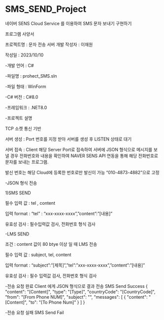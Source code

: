 # SMS_SEND_Project
네이버 SENS Cloud Service 를 이용하여 SMS 문자 보내기 구현하기

프로그램 사양서
 

프로젝트명 : 문자 전송 서버 개발                                                   작성자 : 이재원

작성일 : 2023/10/10

 

 

-개발 언어 : C#

-파일명 : prohect_SMS.sln

-파일 형태 : WinForm

-C# 버전 : C#8.0

-프레임워크 : .NET8.0

 

-프로젝트 설명

TCP 소켓 통신 기반

서버 생성 : Port 번호를 지정 받아 서버를 생성 후 LISTEN 상태로 대기

 

서버 접속 : Client 해당 Server Port로 접속하여 서버에 JSON 형식으로 메시지를 보낼 경우 전화번호와 내용을 확인하여 NAVER SENS API 연동을 통해 해당 전화번호로 문자를 보내는 프로그램.

발신 번호는 해당 Cloud에 등록한 번호로만 발신이 가능 “010-4873-4882”으로 고정

-JSON 형식 전송

1)SMS SEND

필수 입력 값 : tel , content

입력 format : “tel” : “xxx-xxxx-xxxx”,”content”:”[내용]”

유효성 검사 : 필수입력값 검사, 전화번호 형식 검사

 

-LMS SEND

조건 : content 값이 80 btye 이상 일 때 LMS 전송

필수 입력 값 : subject, tel, content

입력 format : “subject”:”[제목]”,”tel”:”xxx-xxxx-xxxx”,”content”:”[내용]”

유효성 검사 : 필수 입력값 검사, 전화번호 형식 검사

 

-전송 요청 완료
Client 에게 JSON 형식으로 결과 전송
SMS Send Success
{
  "content": "[Content]",
  "type": "[Type]",
  "countryCode": "[CountryCode]",
  "from": "[From Phone NUM]",
  "subject": "",
  "messages": [
    {
      "content": "[Content]",
      "to": "[To Phone Num]"
    }
  ]
}

-전송 요청 실패
SMS Send Fail
 
